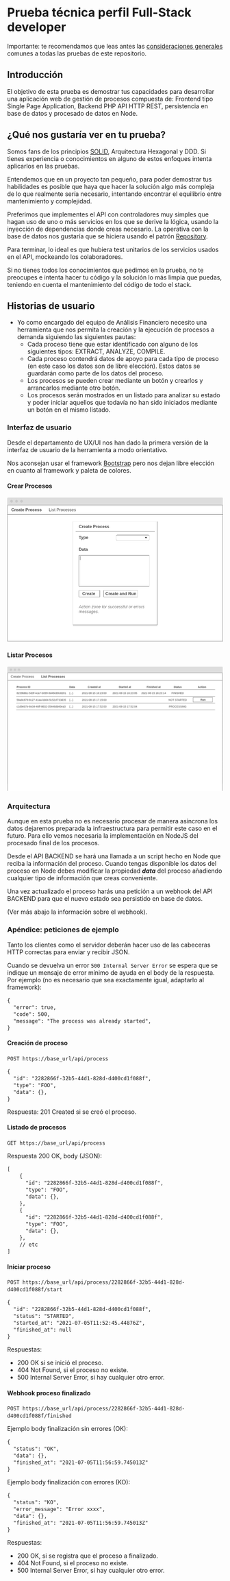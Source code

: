 # Prueba técnica perfil Full-Stack developer

Importante: te recomendamos que leas antes las [consideraciones generales](../../../-/tree/main) comunes a todas las
pruebas de este repositorio.

## Introducción
El objetivo de esta prueba es demostrar tus capacidades para desarrollar una aplicación web de gestión de procesos compuesta de:
Frontend tipo Single Page Application, Backend PHP API HTTP REST, persistencia en base de datos y procesado de datos en Node.

## ¿Qué nos gustaría ver en tu prueba?
Somos fans de los principios [SOLID](https://levelup.gitconnected.com/solid-principles-simplified-php-examples-based-dc6b4f8861f6), 
Arquitectura Hexagonal y DDD. Si tienes experiencia o conocimientos en alguno de estos enfoques intenta aplicarlos en las 
pruebas.

Entendemos que en un proyecto tan pequeño, para poder demostrar tus habilidades es posible que haya que hacer la solución
algo más compleja de lo que realmente sería necesario, intentando encontrar el equilibrio entre mantenimiento y complejidad.

Preferimos que implementes el API con controladores muy simples que hagan uso de uno o más servicios en los que se derive 
la lógica, usando la inyección de dependencias donde creas necesario. La operativa con la base de datos nos gustaría que 
se hiciera usando el patrón [Repository](https://medium.com/@cesiztel/repository-pattern-en-laravel-f66fcc9ea492).

Para terminar, lo ideal es que hubiera test unitarios de los servicios usados en el API, mockeando los colaboradores.

Si no tienes todos los conocimientos que pedimos en la prueba, no te preocupes e intenta hacer tu código y la solución lo 
más limpia que puedas, teniendo en cuenta el mantenimiento del código de todo el stack.

## Historias de usuario
* Yo como encargado del equipo de Análisis Financiero necesito una herramienta que nos permita 
la creación y la ejecución de procesos a demanda siguiendo las siguientes pautas:
  * Cada proceso tiene que estar identificado con alguno de los siguientes tipos: EXTRACT, ANALYZE, COMPILE.
  * Cada proceso contendrá datos de apoyo para cada tipo de proceso (en este caso los datos son de libre elección). Estos datos se guardarán como parte de los datos del proceso. 
  * Los procesos se pueden crear mediante un botón y crearlos y arrancarlos mediante otro botón. 
  * Los procesos serán mostrados en un listado para analizar su estado y poder iniciar aquellos que todavía no han sido iniciados mediante un botón en el mismo listado. 

### Interfaz de usuario

Desde el departamento de UX/UI nos han dado la primera versión de la interfaz de usuario de la herramienta a modo orientativo.

Nos aconsejan usar el framework [Bootstrap](https://getbootstrap.com/) pero nos dejan libre elección en cuanto al framework y paleta de colores.

#### Crear Procesos
![Crear procesos](resources/create_process.png)

#### Listar Procesos
![Listar procesos](resources/processes_list.png)

### Arquitectura

Aunque en esta prueba no es necesario procesar de manera asíncrona los datos dejaremos preparada la infraestructura para
permitir este caso en el futuro. Para ello vemos necesaria la implementación en NodeJS del procesado final de los procesos.

Desde el API BACKEND se hará una llamada a un script hecho en Node que reciba la información del proceso. Cuando tengas disponible los datos del proceso en Node debes modificar la propiedad ***data*** del proceso añadiendo cualquier tipo de información que creas conveniente.

Una vez actualizado el proceso harás una petición a un webhook del API BACKEND para que el nuevo estado sea persistido en base de datos.

(Ver más abajo la información sobre el webhook).

### Apéndice: peticiones de ejemplo
Tanto los clientes como el servidor deberán hacer uso de las cabeceras HTTP correctas para enviar y recibir JSON.

Cuando se devuelva un error `500 Internal Server Error` se espera que se indique un mensaje de error mínimo de ayuda en
el body de la respuesta. Por ejemplo (no es necesario que sea exactamente igual, adaptarlo al framework):

```json5
{
  "error": true,
  "code": 500,
  "message": "The process was already started",
}
```

#### Creación de proceso
`POST https://base_url/api/process`

```json5
{
  "id": "2282866f-32b5-44d1-828d-d400cd1f088f",
  "type": "FOO",
  "data": {},
}
```

Respuesta: 201 Created si se creó el proceso. 

#### Listado de procesos
`GET https://base_url/api/process`

Respuesta 200 OK, body (JSON):
```json5
[
    {
      "id": "2282866f-32b5-44d1-828d-d400cd1f088f",
      "type": "FOO",
      "data": {},
    },
    {
      "id": "2282866f-32b5-44d1-828d-d400cd1f088f",
      "type": "FOO",
      "data": {},
    },
    // etc
]
```

#### Iniciar proceso
`POST https://base_url/api/process/2282866f-32b5-44d1-828d-d400cd1f088f/start`

```json5
{
  "id": "2282866f-32b5-44d1-828d-d400cd1f088f",
  "status": "STARTED",
  "started_at": "2021-07-05T11:52:45.44876Z",
  "finished_at": null
}
```

Respuestas: 

* 200 OK si se inició el proceso. 
* 404 Not Found, si el proceso no existe. 
* 500 Internal Server Error, si hay cualquier otro error.

#### Webhook proceso finalizado
`POST https://base_url/api/process/2282866f-32b5-44d1-828d-d400cd1f088f/finished`

Ejemplo body finalización sin errores (OK):
```json5
{
  "status": "OK",
  "data": {},
  "finished_at": "2021-07-05T11:56:59.745013Z"
}
```

Ejemplo body finalización con errores (KO):
```json5
{
  "status": "KO",
  "error_message": "Error xxxx",
  "data": {},
  "finished_at": "2021-07-05T11:56:59.745013Z"
}
```

Respuestas: 

* 200 OK, si se registra que el proceso a finalizado.
* 404 Not Found, si el proceso no existe.
* 500 Internal Server Error, si hay cualquier otro error.